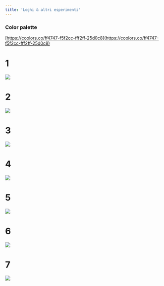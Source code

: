 ```yaml
---
title: 'Loghi & altri esperimenti'
---
```


### Color palette

[https://coolors.co/ff4747-f5f2cc-fff2ff-25d0c8](https://coolors.co/ff4747-f5f2cc-fff2ff-25d0c8)

# 1

![](/logo/1.png)

# 2

![](/logo/2.png)

# 3

![](/logo/3.png)

# 4

![](/logo/4.png)

# 5

![](/logo/5.png)

# 6

![](/logo/6.png)

# 7

![](/logo/7.png)
